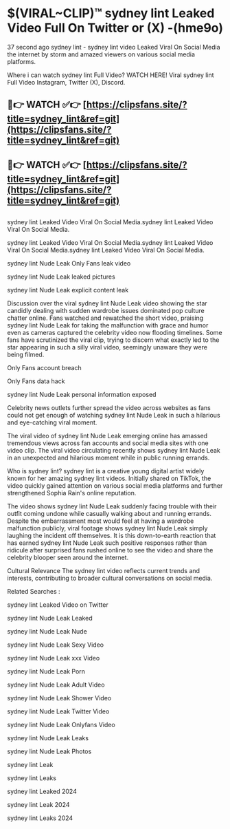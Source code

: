 # $(VIRAL~CLIP)™ sydney lint Leaked Video Full On Twitter or (X) -(hme9o)
37 second ago sydney lint - sydney lint video Leaked Viral On Social Media the internet by storm and amazed viewers on various social media platforms.

Where i can watch sydney lint Full Video? WATCH HERE! Viral sydney lint Full Video Instagram, Twitter (X), Discord.

## 🔴👉 WATCH ✅👉 [https://clipsfans.site/?title=sydney_lint&ref=git](https://clipsfans.site/?title=sydney_lint&ref=git)
## 🔴👉 WATCH ✅👉 [https://clipsfans.site/?title=sydney_lint&ref=git](https://clipsfans.site/?title=sydney_lint&ref=git)
##
sydney lint Leaked Video Viral On Social Media.sydney lint Leaked Video Viral On Social Media.

sydney lint Leaked Video Viral On Social Media.sydney lint Leaked Video Viral On Social Media.sydney lint Leaked Video Viral On Social Media.

sydney lint Nude Leak Only Fans leak video

sydney lint Nude Leak leaked pictures

sydney lint Nude Leak explicit content leak

Discussion over the viral sydney lint Nude Leak video showing the star candidly dealing with sudden wardrobe issues dominated pop culture chatter online. Fans watched and rewatched the short video, praising sydney lint Nude Leak for taking the malfunction with grace and humor even as cameras captured the celebrity video now flooding timelines. Some fans have scrutinized the viral clip, trying to discern what exactly led to the star appearing in such a silly viral video, seemingly unaware they were being filmed.


Only Fans account breach

Only Fans data hack

sydney lint Nude Leak personal information exposed

Celebrity news outlets further spread the video across websites as fans could not get enough of watching sydney lint Nude Leak in such a hilarious and eye-catching viral moment.


The viral video of sydney lint Nude Leak emerging online has amassed tremendous views across fan accounts and social media sites with one video clip. The viral video circulating recently shows sydney lint Nude Leak in an unexpected and hilarious moment while in public running errands.


Who is sydney lint? sydney lint is a creative young digital artist widely known for her amazing sydney lint videos. Initially shared on TikTok, the video quickly gained attention on various social media platforms and further strengthened Sophia Rain's online reputation.

The video shows sydney lint Nude Leak suddenly facing trouble with their outfit coming undone while casually walking about and running errands. Despite the embarrassment most would feel at having a wardrobe malfunction publicly, viral footage shows sydney lint Nude Leak simply laughing the incident off themselves. It is this down-to-earth reaction that has earned sydney lint Nude Leak such positive responses rather than ridicule after surprised fans rushed online to see the video and share the celebrity blooper seen around the internet.

Cultural Relevance The sydney lint video reflects current trends and interests, contributing to broader cultural conversations on social media.

Related Searches :

sydney lint Leaked Video on Twitter

sydney lint Nude Leak Leaked

sydney lint Nude Leak Nude

sydney lint Nude Leak Sexy Video

sydney lint Nude Leak xxx Video

sydney lint Nude Leak Porn

sydney lint Nude Leak Adult Video

sydney lint Nude Leak Shower Video

sydney lint Nude Leak Twitter Video

sydney lint Nude Leak Onlyfans Video

sydney lint Nude Leak Leaks

sydney lint Nude Leak Photos

sydney lint Leak

sydney lint Leaks

sydney lint Leaked 2024

sydney lint Leak 2024

sydney lint Leaks 2024
